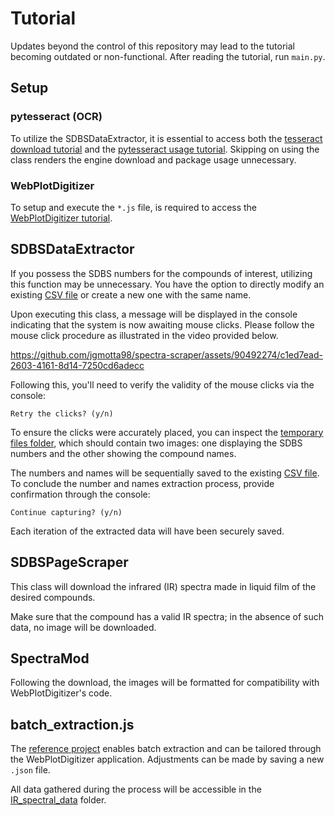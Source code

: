 # Tutorial

Updates beyond the control of this repository may lead to the tutorial becoming outdated or non-functional. After reading the tutorial, run `main.py`.

## Setup

### pytesseract (OCR)

To utilize the SDBSDataExtractor, it is essential to access both the [tesseract download tutorial](https://tesseract-ocr.github.io/tessdoc/Installation.html) and the [pytesseract usage tutorial](https://github.com/madmaze/pytesseract?tab=readme-ov-file). Skipping on using the class renders the engine download and package usage unnecessary.

### WebPlotDigitizer

To setup and execute the `*.js` file, is required to access the [WebPlotDigitizer tutorial](https://github.com/ankitrohatgi/WebPlotDigitizer/blob/master/node_examples/README.md).

## SDBSDataExtractor

If you possess the SDBS numbers for the compounds of interest, utilizing this function may be unnecessary. You have the option to directly modify an existing [CSV file](/IR_spectral_data/comp_sdbs_no.csv) or create a new one with the same name.

Upon executing this class, a message will be displayed in the console indicating that the system is now awaiting mouse clicks. Please follow the mouse click procedure as illustrated in the video provided below.

https://github.com/jgmotta98/spectra-scraper/assets/90492274/c1ed7ead-2603-4161-8d14-7250cd6adecc

Following this, you'll need to verify the validity of the mouse clicks via the console:

    Retry the clicks? (y/n)

To ensure the clicks were accurately placed, you can inspect the [temporary files folder](/temp_files/), which should contain two images: one displaying the SDBS numbers and the other showing the compound names.

The numbers and names will be sequentially saved to the existing [CSV file](/IR_spectral_data/comp_sdbs_no.csv). To conclude the number and names extraction process, provide confirmation through the console:

    Continue capturing? (y/n)

Each iteration of the extracted data will have been securely saved.

## SDBSPageScraper

This class will download the infrared (IR) spectra made in liquid film of the desired compounds.

Make sure that the compound has a valid IR spectra; in the absence of such data, no image will be downloaded.

## SpectraMod

Following the download, the images will be formatted for compatibility with WebPlotDigitizer's code.

## batch_extraction.js

The [reference project](..\IR_spectral_data\reference_project.json) enables batch extraction and can be tailored through the WebPlotDigitizer application. Adjustments can be made by saving a new `.json` file.

All data gathered during the process will be accessible in the [IR_spectral_data](..\IR_spectral_data) folder.